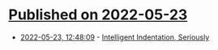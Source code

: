 # [Published on 2022-05-23](index.md)

* [2022-05-23, 12:48:09](https://news.ycombinator.com/item?id=31478308) - [Intelligent Indentation, Seriously](http://intellindent.info/seriously/)
